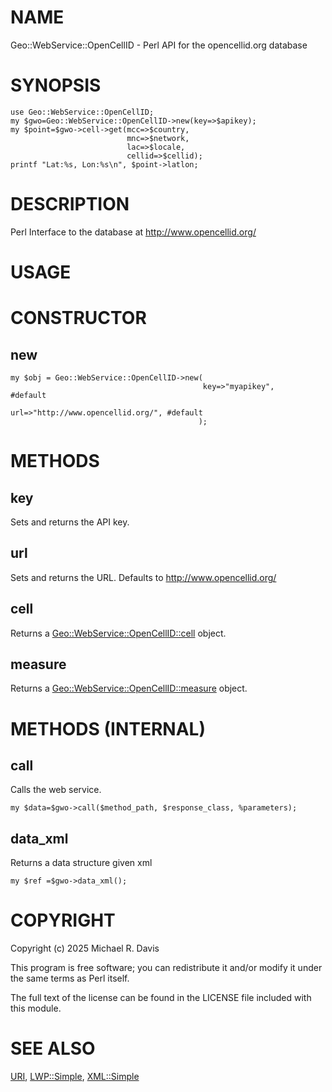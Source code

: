 # NAME

Geo::WebService::OpenCellID - Perl API for the opencellid.org database

# SYNOPSIS

    use Geo::WebService::OpenCellID;
    my $gwo=Geo::WebService::OpenCellID->new(key=>$apikey);
    my $point=$gwo->cell->get(mcc=>$country,
                              mnc=>$network,
                              lac=>$locale,
                              cellid=>$cellid);
    printf "Lat:%s, Lon:%s\n", $point->latlon;

# DESCRIPTION

Perl Interface to the database at http://www.opencellid.org/

# USAGE

# CONSTRUCTOR

## new

    my $obj = Geo::WebService::OpenCellID->new(
                                               key=>"myapikey",                   #default
                                               url=>"http://www.opencellid.org/", #default
                                              );

# METHODS

## key

Sets and returns the API key.

## url

Sets and returns the URL.  Defaults to http://www.opencellid.org/

## cell

Returns a [Geo::WebService::OpenCellID::cell](https://metacpan.org/pod/Geo%3A%3AWebService%3A%3AOpenCellID%3A%3Acell) object.

## measure

Returns a [Geo::WebService::OpenCellID::measure](https://metacpan.org/pod/Geo%3A%3AWebService%3A%3AOpenCellID%3A%3Ameasure) object.

# METHODS (INTERNAL)

## call

Calls the web service.

    my $data=$gwo->call($method_path, $response_class, %parameters);

## data\_xml

Returns a data structure given xml

    my $ref =$gwo->data_xml();

# COPYRIGHT

Copyright (c) 2025 Michael R. Davis

This program is free software; you can redistribute
it and/or modify it under the same terms as Perl itself.

The full text of the license can be found in the
LICENSE file included with this module.

# SEE ALSO

[URI](https://metacpan.org/pod/URI), [LWP::Simple](https://metacpan.org/pod/LWP%3A%3ASimple), [XML::Simple](https://metacpan.org/pod/XML%3A%3ASimple)
